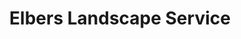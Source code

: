 ---
title: "Elbers Landscape Service"
url: /buffalo/elbers-landscape-service/
shop: Garten-Center
---